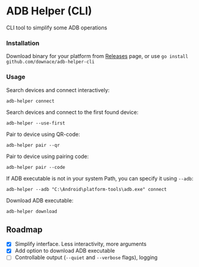 # ADB Helper (CLI)

CLI tool to simplify some ADB operations

### Installation

Download binary for your platform from [Releases](https://github.com/downace/adb-helper-cli/releases) page,
or use `go install github.com/downace/adb-helper-cli`

### Usage

Search devices and connect interactively:

```shell
adb-helper connect
```

Search devices and connect to the first found device:

```shell
adb-helper --use-first
```

Pair to device using QR-code:

```shell
adb-helper pair --qr
```

Pair to device using pairing code:

```shell
adb-helper pair --code
```

If ADB executable is not in your system Path, you can specify it using `--adb`:

```shell
adb-helper --adb "C:\Android\platform-tools\adb.exe" connect
```

Download ADB executable:

```shell
adb-helper download
```

## Roadmap

- [x] Simplify interface. Less interactivity, more arguments
- [x] Add option to download ADB executable
- [ ] Controllable output (`--quiet` and `--verbose` flags), logging
